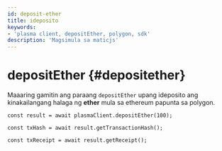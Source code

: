 ```yaml
---
id: deposit-ether
title: ideposito
keywords:
- 'plasma client, depositEther, polygon, sdk'
description: 'Magsimula sa maticjs'
---
```


# depositEther {#depositether}

Maaaring gamitin ang paraang `depositEther` upang ideposito ang kinakailangang halaga ng **ether** mula sa ethereum papunta sa polygon.

```
const result = await plasmaClient.depositEther(100);

const txHash = await result.getTransactionHash();

const txReceipt = await result.getReceipt();

```

